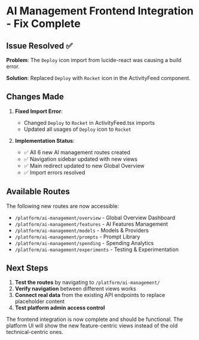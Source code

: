 # AI Management Frontend Integration - Fix Complete

## Issue Resolved ✅

**Problem**: The `Deploy` icon import from lucide-react was causing a build error.

**Solution**: Replaced `Deploy` with `Rocket` icon in the ActivityFeed component.

## Changes Made

1. **Fixed Import Error**:
   - Changed `Deploy` to `Rocket` in ActivityFeed.tsx imports
   - Updated all usages of `Deploy` icon to `Rocket`

2. **Implementation Status**:
   - ✅ All 6 new AI management routes created
   - ✅ Navigation sidebar updated with new views
   - ✅ Main redirect updated to new Global Overview
   - ✅ Import errors resolved

## Available Routes

The following new routes are now accessible:

- `/platform/ai-management/overview` - Global Overview Dashboard
- `/platform/ai-management/features` - AI Features Management
- `/platform/ai-management/models` - Models & Providers
- `/platform/ai-management/prompts` - Prompt Library
- `/platform/ai-management/spending` - Spending Analytics
- `/platform/ai-management/experiments` - Testing & Experimentation

## Next Steps

1. **Test the routes** by navigating to `/platform/ai-management/`
2. **Verify navigation** between different views works
3. **Connect real data** from the existing API endpoints to replace placeholder content
4. **Test platform admin access control**

The frontend integration is now complete and should be functional. The platform UI will show the new feature-centric views instead of the old technical-centric ones.